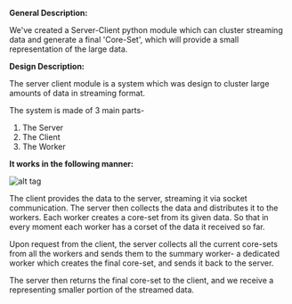 __**General Description:**__

We've created a Server-Client python module which can cluster streaming data and generate a final 'Core-Set', which will provide a small representation of the large data.


__**Design Description:**__

The server client module is a system which was design to cluster large amounts of data in streaming format.

The system is made of 3 main parts-

1. The Server
2. The Client
3. The Worker

__It works in the following manner:__

![alt tag](http://i.imgur.com/vEERftm.png)

The client provides the data to the server, streaming it via socket communication.
The server then collects the data and distributes it to the workers.
Each worker creates a core-set from its given data.  So that in every moment each worker has a corset of the data it received so far.


Upon request from the client, the server collects all the current core-sets from all the workers and sends them to the summary worker- a dedicated worker which creates the final core-set, and sends it back to the server.

The server then returns the final core-set to the client, and we receive a representing smaller portion of the streamed data.
